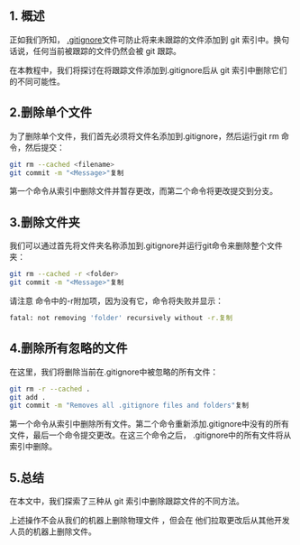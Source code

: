 ## 1. 概述

正如我们所知， [.gitignore](https://git-scm.com/docs/gitignore)文件可防止将来未跟踪的文件添加到 git 索引中。换句话说，任何当前被跟踪的文件仍然会被 git 跟踪。

在本教程中，我们将探讨在将跟踪文件添加到.gitignore后从 git 索引中删除它们的不同可能性。

## 2.删除单个文件

为了删除单个文件，我们首先必须将文件名添加到.gitignore，然后运行git rm 命令，然后提交：

```bash
git rm --cached <filename>
git commit -m "<Message>"复制
```

第一个命令从索引中删除文件并暂存更改，而第二个命令将更改提交到分支。

## 3.删除文件夹

我们可以通过首先将文件夹名称添加到.gitignore并运行git命令来删除整个文件夹：

```bash
git rm --cached -r <folder>
git commit -m "<Message>"复制
```

请注意 命令中的-r附加项，因为没有它，命令将失败并显示：

```bash
fatal: not removing 'folder' recursively without -r.复制
```

## 4.删除所有忽略的文件

在这里，我们将删除当前在.gitignore中被忽略的所有文件：

```bash
git rm -r --cached .
git add .
git commit -m "Removes all .gitignore files and folders"复制
```

第一个命令从索引中删除所有文件。第二个命令重新添加.gitignore中没有的所有文件，最后一个命令提交更改。在这三个命令之后， .gitignore中的所有文件将从索引中删除。

## 5.总结

在本文中，我们探索了三种从 git 索引中删除跟踪文件的不同方法。

上述操作不会从我们的机器上删除物理文件 ，但会在 他们拉取更改后从其他开发人员的机器上删除文件。